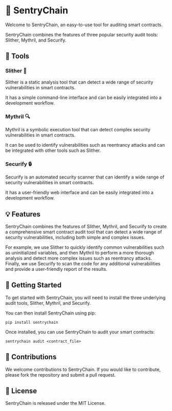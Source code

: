 # 🧱 SentryChain

Welcome to SentryChain, an easy-to-use tool for auditing smart contracts.

SentryChain combines the features of three popular security audit tools: Slither, Mythril, and Securify.

## 🔧 Tools

### Slither 👀

Slither is a static analysis tool that can detect a wide range of security vulnerabilities in smart contracts.

It has a simple command-line interface and can be easily integrated into a development workflow.

### Mythril 🔍

Mythril is a symbolic execution tool that can detect complex security vulnerabilities in smart contracts.

It can be used to identify vulnerabilities such as reentrancy attacks and can be integrated with other tools such as Slither.

### Securify 🔒

Securify is an automated security scanner that can identify a wide range of security vulnerabilities in smart contracts.

It has a user-friendly web interface and can be easily integrated into a development workflow.

## 💡 Features

SentryChain combines the features of Slither, Mythril, and Securify to create a comprehensive smart contract audit tool that
can detect a wide range of security vulnerabilities, including both simple and complex issues.

For example, we use Slither to quickly identify common vulnerabilities such as uninitialized variables, and then Mythril to
perform a more thorough analysis and detect more complex issues such as reentrancy attacks. Finally, we use Securify to scan
the code for any additional vulnerabilities and provide a user-friendly report of the results.

## 🚀 Getting Started

To get started with SentryChain, you will need to install the three underlying audit tools, Slither, Mythril, and Securify.

You can then install SentryChain using pip:

```
pip install sentrychain
```

Once installed, you can use SentryChain to audit your smart contracts:

```
sentrychain audit <contract_file>
```

## 🤝 Contributions

We welcome contributions to SentryChain. If you would like to contribute, please fork the repository and submit a pull request.

## 📝 License
SentryChain is released under the MIT License.
